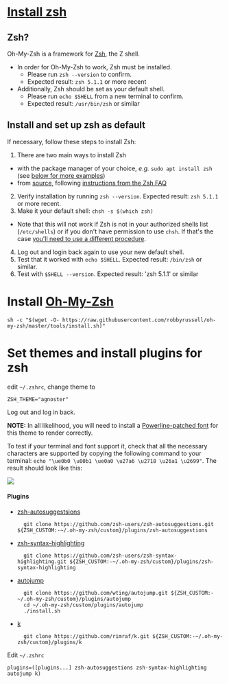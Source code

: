 # [Install zsh](https://github.com/robbyrussell/oh-my-zsh/wiki/Installing-ZSH)

## Zsh?

Oh-My-Zsh is a framework for  [Zsh](http://www.zsh.org/), the Z shell.

-   In order for Oh-My-Zsh to work, Zsh must be installed.
    -   Please run  `zsh --version`  to confirm.
    -   Expected result:  `zsh 5.1.1`  or more recent
-   Additionally, Zsh should be set as your default shell.
    -   Please run  `echo $SHELL`  from a new terminal to confirm.
    -   Expected result:  `/usr/bin/zsh`  or similar

## Install and set up zsh as default

If necessary, follow these steps to install Zsh:

1.  There are two main ways to install Zsh

-   with the package manager of your choice,  _e.g._  `sudo apt install zsh`  (see  [below for more examples](https://github.com/robbyrussell/oh-my-zsh/wiki/Installing-ZSH#how-to-install-zsh-in-many-platforms))
-   from  [source](http://zsh.sourceforge.net/Arc/source.html), following  [instructions from the Zsh FAQ](http://zsh.sourceforge.net/FAQ/zshfaq01.html#l7)

2.  Verify installation by running  `zsh --version`. Expected result:  `zsh 5.1.1`  or more recent.
3.  Make it your default shell:  `chsh -s $(which zsh)`

-   Note that this will not work if Zsh is not in your authorized shells list (`/etc/shells`) or if you don't have permission to use  `chsh`. If that's the case  [you'll need to use a different procedure](https://www.google.com/search?q=zsh+default+without+chsh).

4.  Log out and login back again to use your new default shell.
5.  Test that it worked with  `echo $SHELL`. Expected result:  `/bin/zsh`  or similar.
6.  Test with  `$SHELL --version`. Expected result: 'zsh 5.1.1' or similar

# Install [Oh-My-Zsh](https://github.com/robbyrussell/oh-my-zsh)

	sh -c "$(wget -O- https://raw.githubusercontent.com/robbyrussell/oh-my-zsh/master/tools/install.sh)"

# Set themes and install plugins for zsh

edit  `~/.zshrc`, change theme to

	ZSH_THEME="agnoster"

Log out and log in back.

**NOTE:**  In all likelihood, you will need to install a  [Powerline-patched font](https://github.com/Lokaltog/powerline-fonts)  for this theme to render correctly.

To test if your terminal and font support it, check that all the necessary characters are supported by copying the following command to your terminal:  `echo "\ue0b0 \u00b1 \ue0a0 \u27a6 \u2718 \u26a1 \u2699"`. The result should look like this:

![](https://gist.githubusercontent.com/agnoster/3712874/raw/characters.png)

#### Plugins

- [zsh-autosuggestsions](https://github.com/zsh-users/zsh-autosuggestions)

		git clone https://github.com/zsh-users/zsh-autosuggestions.git ${ZSH_CUSTOM:-~/.oh-my-zsh/custom}/plugins/zsh-autosuggestions

- [zsh-syntax-highlighting](https://github.com/zsh-users/zsh-syntax-highlighting)
		
		git clone https://github.com/zsh-users/zsh-syntax-highlighting.git ${ZSH_CUSTOM:-~/.oh-my-zsh/custom}/plugins/zsh-syntax-highlighting

- [autojump](https://github.com/wting/autojump)

		git clone https://github.com/wting/autojump.git ${ZSH_CUSTOM:-~/.oh-my-zsh/custom}/plugins/autojump
		cd ~/.oh-my-zsh/custom/plugins/autojump
		./install.sh

- [k](https://github.com/rimraf/k)

		git clone https://github.com/rimraf/k.git ${ZSH_CUSTOM:-~/.oh-my-zsh/custom}/plugins/k
		
Edit `~/.zshrc`

	plugins=([plugins...] zsh-autosuggestions zsh-syntax-highlighting autojump k)
		
<!--stackedit_data:
eyJoaXN0b3J5IjpbLTEyMzYyMDg3MzUsLTE4MTU2MDQyMDMsLT
IwMTk5MTM2MDBdfQ==
-->